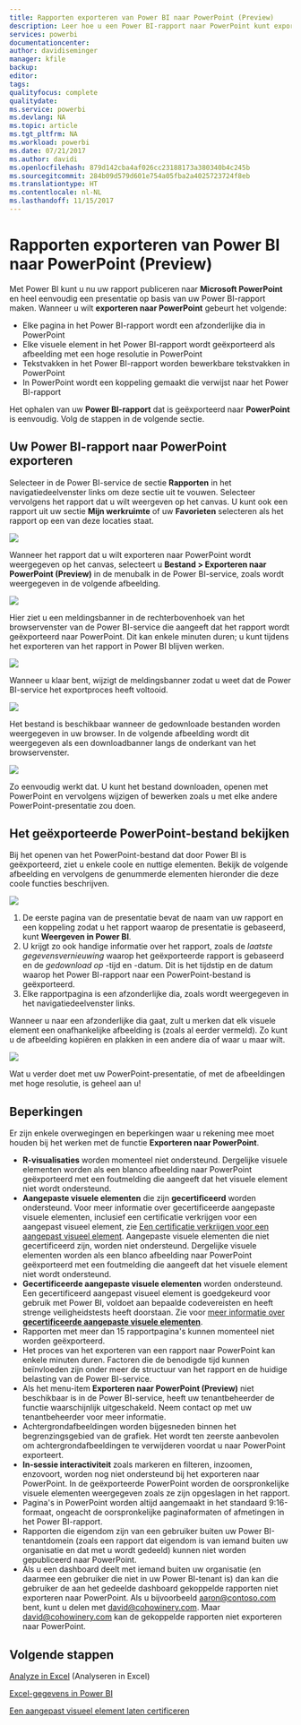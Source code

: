 ```yaml
---
title: Rapporten exporteren van Power BI naar PowerPoint (Preview)
description: Leer hoe u een Power BI-rapport naar PowerPoint kunt exporteren.
services: powerbi
documentationcenter: 
author: davidiseminger
manager: kfile
backup: 
editor: 
tags: 
qualityfocus: complete
qualitydate: 
ms.service: powerbi
ms.devlang: NA
ms.topic: article
ms.tgt_pltfrm: NA
ms.workload: powerbi
ms.date: 07/21/2017
ms.author: davidi
ms.openlocfilehash: 879d142cba4af026cc23188173a380340b4c245b
ms.sourcegitcommit: 284b09d579d601e754a05fba2a4025723724f8eb
ms.translationtype: HT
ms.contentlocale: nl-NL
ms.lasthandoff: 11/15/2017
---
```

# <a name="export-reports-from-power-bi-to-powerpoint-preview"></a>Rapporten exporteren van Power BI naar PowerPoint (Preview)
Met Power BI kunt u nu uw rapport publiceren naar **Microsoft PowerPoint** en heel eenvoudig een presentatie op basis van uw Power BI-rapport maken. Wanneer u wilt **exporteren naar PowerPoint** gebeurt het volgende:

* Elke pagina in het Power BI-rapport wordt een afzonderlijke dia in PowerPoint
* Elke visuele element in het Power BI-rapport wordt geëxporteerd als afbeelding met een hoge resolutie in PowerPoint
* Tekstvakken in het Power BI-rapport worden bewerkbare tekstvakken in PowerPoint
* In PowerPoint wordt een koppeling gemaakt die verwijst naar het Power BI-rapport

Het ophalen van uw **Power BI-rapport** dat is geëxporteerd naar **PowerPoint** is eenvoudig. Volg de stappen in de volgende sectie.

## <a name="how-to-export-your-power-bi-report-to-powerpoint"></a>Uw Power BI-rapport naar PowerPoint exporteren
Selecteer in de Power BI-service de sectie **Rapporten** in het navigatiedeelvenster links om deze sectie uit te vouwen. Selecteer vervolgens het rapport dat u wilt weergeven op het canvas. U kunt ook een rapport uit uw sectie **Mijn werkruimte** of uw **Favorieten** selecteren als het rapport op een van deze locaties staat.

![](media/service-publish-to-powerpoint/powerbi_to_powerpoint_0.png)

Wanneer het rapport dat u wilt exporteren naar PowerPoint wordt weergegeven op het canvas, selecteert u **Bestand > Exporteren naar PowerPoint (Preview)** in de menubalk in de Power BI-service, zoals wordt weergegeven in de volgende afbeelding.

![](media/service-publish-to-powerpoint/powerbi_to_powerpoint_1.png)

Hier ziet u een meldingsbanner in de rechterbovenhoek van het browservenster van de Power BI-service die aangeeft dat het rapport wordt geëxporteerd naar PowerPoint. Dit kan enkele minuten duren; u kunt tijdens het exporteren van het rapport in Power BI blijven werken.

![](media/service-publish-to-powerpoint/powerbi_to_powerpoint_2.png)

Wanneer u klaar bent, wijzigt de meldingsbanner zodat u weet dat de Power BI-service het exportproces heeft voltooid.

![](media/service-publish-to-powerpoint/powerbi_to_powerpoint_3.png)

Het bestand is beschikbaar wanneer de gedownloade bestanden worden weergegeven in uw browser. In de volgende afbeelding wordt dit weergegeven als een downloadbanner langs de onderkant van het browservenster.

![](media/service-publish-to-powerpoint/powerbi_to_powerpoint_4.png)

Zo eenvoudig werkt dat. U kunt het bestand downloaden, openen met PowerPoint en vervolgens wijzigen of bewerken zoals u met elke andere PowerPoint-presentatie zou doen.

## <a name="checking-out-your-exported-powerpoint-file"></a>Het geëxporteerde PowerPoint-bestand bekijken
Bij het openen van het PowerPoint-bestand dat door Power BI is geëxporteerd, ziet u enkele coole en nuttige elementen. Bekijk de volgende afbeelding en vervolgens de genummerde elementen hieronder die deze coole functies beschrijven.

![](media/service-publish-to-powerpoint/powerbi_to_powerpoint_5.png)

1. De eerste pagina van de presentatie bevat de naam van uw rapport en een koppeling zodat u het rapport waarop de presentatie is gebaseerd, kunt **Weergeven in Power BI**.
2. U krijgt zo ook handige informatie over het rapport, zoals de *laatste gegevensvernieuwing* waarop het geëxporteerde rapport is gebaseerd en de *gedownload op* -tijd en -datum. Dit is het tijdstip en de datum waarop het Power BI-rapport naar een PowerPoint-bestand is geëxporteerd.
3. Elke rapportpagina is een afzonderlijke dia, zoals wordt weergegeven in het navigatiedeelvenster links.

Wanneer u naar een afzonderlijke dia gaat, zult u merken dat elk visuele element een onafhankelijke afbeelding is (zoals al eerder vermeld). Zo kunt u de afbeelding kopiëren en plakken in een andere dia of waar u maar wilt.

![](media/service-publish-to-powerpoint/powerbi_to_powerpoint_6.png)

Wat u verder doet met uw PowerPoint-presentatie, of met de afbeeldingen met hoge resolutie, is geheel aan u!

## <a name="limitations"></a>Beperkingen
Er zijn enkele overwegingen en beperkingen waar u rekening mee moet houden bij het werken met de functie **Exporteren naar PowerPoint**.

* **R-visualisaties** worden momenteel niet ondersteund. Dergelijke visuele elementen worden als een blanco afbeelding naar PowerPoint geëxporteerd met een foutmelding die aangeeft dat het visuele element niet wordt ondersteund.
* **Aangepaste visuele elementen** die zijn **gecertificeerd** worden ondersteund. Voor meer informatie over gecertificeerde aangepaste visuele elementen, inclusief een certificatie verkrijgen voor een aangepast visueel element, zie [Een certificatie verkrijgen voor een aangepast visueel element](power-bi-custom-visuals-certified.md). Aangepaste visuele elementen die niet gecertificeerd zijn, worden niet ondersteund. Dergelijke visuele elementen worden als een blanco afbeelding naar PowerPoint geëxporteerd met een foutmelding die aangeeft dat het visuele element niet wordt ondersteund.
* **Gecertificeerde aangepaste visuele elementen** worden ondersteund. Een gecertificeerd aangepast visueel element is goedgekeurd voor gebruik met Power BI, voldoet aan bepaalde codevereisten en heeft strenge veiligheidstests heeft doorstaan. Zie voor [meer informatie over **gecertificeerde aangepaste visuele elementen**](power-bi-custom-visuals-certified.md).
* Rapporten met meer dan 15 rapportpagina's kunnen momenteel niet worden geëxporteerd.
* Het proces van het exporteren van een rapport naar PowerPoint kan enkele minuten duren. Factoren die de benodigde tijd kunnen beïnvloeden zijn onder meer de structuur van het rapport en de huidige belasting van de Power BI-service.
* Als het menu-item **Exporteren naar PowerPoint (Preview)** niet beschikbaar is in de Power BI-service, heeft uw tenantbeheerder de functie waarschijnlijk uitgeschakeld. Neem contact op met uw tenantbeheerder voor meer informatie.
* Achtergrondafbeeldingen worden bijgesneden binnen het begrenzingsgebied van de grafiek. Het wordt ten zeerste aanbevolen om achtergrondafbeeldingen te verwijderen voordat u naar PowerPoint exporteert.
* **In-sessie interactiviteit** zoals markeren en filteren, inzoomen, enzovoort, worden nog niet ondersteund bij het exporteren naar PowerPoint. In de geëxporteerde PowerPoint worden de oorspronkelijke visuele elementen weergegeven zoals ze zijn opgeslagen in het rapport.
* Pagina's in PowerPoint worden altijd aangemaakt in het standaard 9:16-formaat, ongeacht de oorspronkelijke paginaformaten of afmetingen in het Power BI-rapport.
* Rapporten die eigendom zijn van een gebruiker buiten uw Power BI-tenantdomein (zoals een rapport dat eigendom is van iemand buiten uw organisatie en dat met u wordt gedeeld) kunnen niet worden gepubliceerd naar PowerPoint.
* Als u een dashboard deelt met iemand buiten uw organisatie (en daarmee een gebruiker die niet in uw Power BI-tenant is) dan kan die gebruiker de aan het gedeelde dashboard gekoppelde rapporten niet exporteren naar PowerPoint. Als u bijvoorbeeld aaron@contoso.com bent, kunt u delen met david@cohowinery.com. Maar david@cohowinery.com kan de gekoppelde rapporten niet exporteren naar PowerPoint.

## <a name="next-steps"></a>Volgende stappen
[Analyze in Excel](service-analyze-in-excel.md) (Analyseren in Excel)

[Excel-gegevens in Power BI](service-excel-workbook-files.md)

[Een aangepast visueel element laten certificeren](power-bi-custom-visuals-certified.md)

